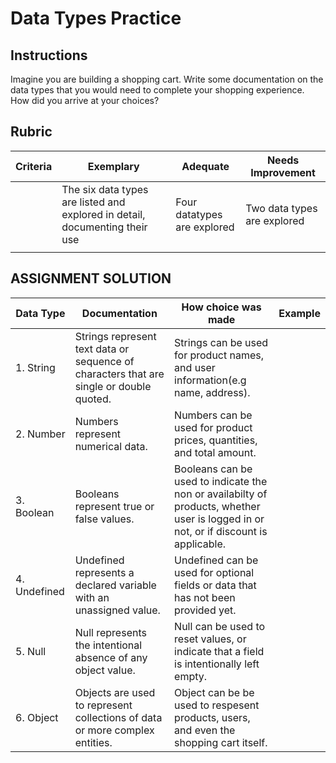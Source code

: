 # Data Types Practice

## Instructions

Imagine you are building a shopping cart. Write some documentation on the data types that you would need to complete your shopping experience. How did you arrive at your choices?

## Rubric

Criteria | Exemplary | Adequate | Needs Improvement
--- | --- | --- | -- |
||The six data types are listed and explored in detail, documenting their use|Four datatypes are explored|Two data types are explored|
| | | |

## ASSIGNMENT SOLUTION

Data Type | Documentation | How choice was made | Example |
--- | ---| --- | --- |
| 1. String | Strings represent text data or sequence of characters that are single or double quoted. | Strings can be used for product names, and user information(e.g name, address). |
| 2. Number | Numbers represent numerical data. | Numbers can be used for product prices, quantities, and total amount. |
| 3. Boolean | Booleans represent true or false values. | Booleans can be used to indicate the non or availabilty of products, whether user is logged in or not, or if discount is applicable. |
| 4. Undefined | Undefined represents a declared variable with an unassigned value. | Undefined can be used for optional fields or data that has not been provided yet. |
| 5. Null | Null represents the intentional absence of any object value. | Null can be used to reset values, or indicate that a field is intentionally left empty. |
| 6. Object | Objects are used to represent collections of data or more complex entities. | Object can be be used to respesent products, users, and even the shopping cart itself. | 